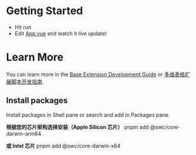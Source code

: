 # Getting Started

- Hit run
- Edit [App.vue](#src/App.vue) and watch it live update!

# Learn More

You can learn more in the [Base Extension Development Guide](https://bytedance.feishu.cn/docx/VxhudDXbyo1V7jxAcTbctJQ5nvc) or [多维表格扩展脚本开发指南](https://bytedance.feishu.cn/docx/HazFdSHH9ofRGKx8424cwzLlnZc).

## Install packages

Install packages in Shell pane or search and add in Packages pane.


**根据您的芯片架构选择安装（Apple Silicon 芯片）**
pnpm add @swc/core-darwin-arm64

**或 Intel 芯片**
pnpm add @swc/core-darwin-x64
